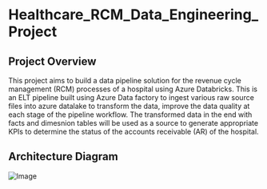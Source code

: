 # Healthcare_RCM_Data_Engineering_Project

## Project Overview
This project aims to build a data pipeline solution for the revenue cycle management (RCM) processes of a hospital using Azure Databricks. This is an ELT pipeline built using Azure Data factory to ingest various raw source files into azure datalake to transform the data, improve the data quality at each stage of the pipeline workflow. The transformed data in the end with facts and dimesnion tables will be used as a source to generate appropriate KPIs to determine the status of the accounts receivable (AR) of the hospital. 

## Architecture Diagram
![Image](https://github.com/user-attachments/assets/44a7ad60-03a9-406f-acd3-d570d96f5bf5)

